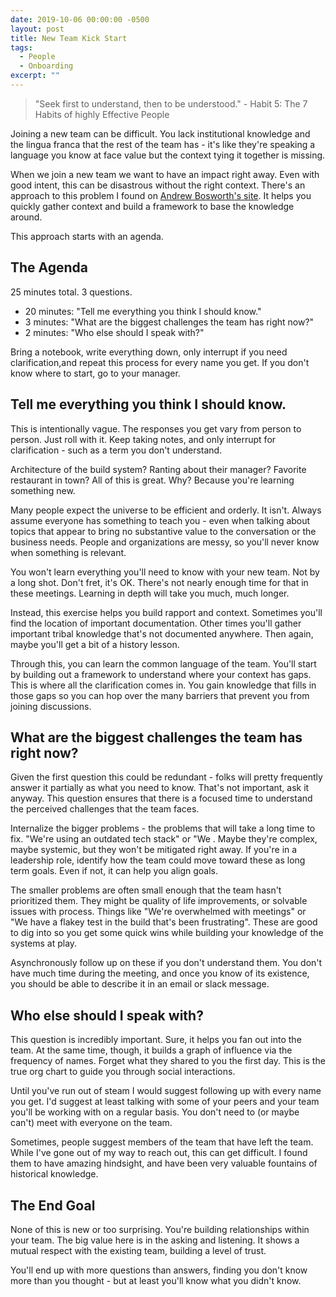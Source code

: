 ```yaml
---
date: 2019-10-06 00:00:00 -0500
layout: post
title: New Team Kick Start
tags:
  - People
  - Onboarding
excerpt: ""
---
```

> "Seek first to understand, then to be understood." - Habit 5: The 7 Habits of
> highly Effective People

Joining a new team can be difficult.  You lack institutional knowledge and the
lingua franca that the rest of the team has - it's like they're speaking a language
you know at face value but the context tying it together is missing.

When we join a new team we want to have an impact right away.  Even with good
intent, this can be disastrous without the right context.  There's an approach
to this problem I found on [Andrew Bosworth's site][bosworth-wayback].  It
helps you quickly gather context and build a framework to base the knowledge
around.

This approach starts with an agenda.

## The Agenda

25 minutes total.  3 questions.

* 20 minutes: "Tell me everything you think I should know."
* 3 minutes: "What are the biggest challenges the team has right now?"
* 2 minutes: "Who else should I speak with?"

Bring a notebook, write everything down, only interrupt if you need 
clarification,and repeat this process for every name you get.  If you don't
know where to start, go to your manager.

## Tell me everything you think I should know.

This is intentionally vague.  The responses you get vary from person to person.
Just roll with it.  Keep taking notes, and only interrupt for clarification -
such as a term you don't understand.

Architecture of the build system?  Ranting about their manager?  Favorite
restaurant in town?  All of this is great.  Why?  Because you're learning
something new.

Many people expect the universe to be efficient and orderly.  It isn't. 
Always assume everyone has something to teach you - even when talking about
topics that appear to bring no substantive value to the conversation or the
business needs.  People and organizations are messy, so you'll never know when 
something is relevant.

You won't learn everything you'll need to know with your new team.  Not by a long
shot.  Don't fret, it's OK.  There's not nearly enough time for that in these
meetings.  Learning in depth will take you much, much longer.  

Instead, this exercise helps you build rapport and context.  Sometimes you'll 
find the location of important documentation.  Other times you'll gather
important tribal knowledge that's not documented anywhere.  Then again, maybe
you'll get a bit of a history lesson.

Through this, you can learn the common language of the team.  You'll start by
building out a framework to understand where your context has gaps.  This is
where all the clarification comes in.  You gain knowledge that fills in those
gaps so you can hop over the many barriers that prevent you from joining
discussions.

## What are the biggest challenges the team has right now?

Given the first question this could be redundant - folks will pretty frequently
answer it partially as what you need to know.  That's not important, ask
it anyway.  This question ensures that there is a focused time to understand
the perceived challenges that the team faces.

Internalize the bigger problems - the problems that will take a long time to
fix.  "We're using an outdated tech stack" or "We .  Maybe they're complex,
maybe systemic, but they won't be mitigated right away.  If you're in a 
leadership role, identify how the team could move toward these as long term
goals.  Even if not, it can help you align goals.

The smaller problems are often small enough that the team hasn't prioritized 
them.  They might be quality of life improvements, or solvable issues with 
process.  Things like "We're overwhelmed with meetings" or "We have a flakey 
test in the build that's been frustrating".  These are good to dig into so you
get some quick wins while building your knowledge of the systems at play.

Asynchronously follow up on these if you don't understand them.  You don't have
much time during the meeting, and once you know of its existence, you should be
able to describe it in an email or slack message.

## Who else should I speak with?

This question is incredibly important.  Sure, it helps you fan out into the
team.  At the same time, though, it builds a graph of influence via the 
frequency of names.  Forget what they shared to you the first day.  This is
the true org chart to guide you through social interactions.

Until you've run out of steam I would suggest following up with every name you
get.  I'd suggest at least talking with some of your peers and your team
you'll be working with on a regular basis.  You don't need to (or maybe can't)
meet with everyone on the team.

Sometimes, people suggest members of the team that have left the team.  While
I've gone out of my way to reach out, this can get difficult.  I found them to
have amazing hindsight, and have been very valuable fountains of historical
knowledge.

## The End Goal

None of this is new or too surprising.  You're building relationships within 
your team.  The big value here is in the asking and listening.  It shows a 
mutual respect with the existing team, building a level of trust.

You'll end up with more questions than answers, finding you don't know more 
than you thought - but at least you'll know what you didn't know.

[bosworth-wayback]: https://web.archive.org/web/20190314125923/http://boz.com/articles/career-cold-start.html
